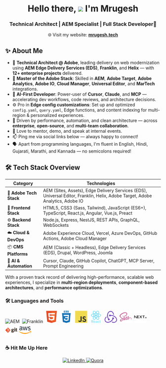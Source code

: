 <h1 align="center"> 
  Hello there, <img src="https://media.giphy.com/media/hvRJCLFzcasrR4ia7z/giphy.gif" width="30px"/> 
  I'm <strong>Mrugesh</strong>
</h1>
<h3 align="center">Technical Architect | AEM Specialist | Full Stack Developer🚀</h3>
<p align="center">
  🌐 Visit my website: <a href="https://mrugesh.tech" target="_blank"><strong>mrugesh.tech</strong></a>
</p>



## :sparkles: About Me 
- 💼 **Technical Architect @ Adobe**, leading delivery on web modernization using **AEM Edge Delivery Services (EDS)**, **Franklin**, and **Helix** — with **12+ enterprise projects** delivered.
- 🧠 **Master of the Adobe Stack**: Skilled in **AEM**, **Adobe Target**, **Adobe Analytics**, **Adobe IO**, **Cloud Manager**, **Universal Editor**, and **MarTech** integrations.
- 🤖 **AI-First Developer**: Power-user of **Cursor**, **Claude**, and **MCP** — accelerating dev workflows, code reviews, and architecture decisions.
- ⚙️ Pro in **Edge config customizations**: Set up and optimized `config.yaml`, `query.yaml`, Edge functions, and content indexing for multi-region & personalized experiences.
- 🚀 Driven by performance, automation, and clean architecture — across **enterprise**, **open-source**, and **multi-team collaboration**.
- 🎤 Love to mentor, demo, and speak at internal events.  
- 📫 Ping me via social links below — always happy to connect!
- 🗣️ Apart from programming languages, I'm fluent in English, Hindi, Gujarati, Marathi, and Kannada — no semicolons required!

## 🛠️ Tech Stack Overview

| **Category**           | **Technologies**                                                                                                         |
|------------------------|--------------------------------------------------------------------------------------------------------------------------|
| 🧱 **Adobe Tech Stack** | AEM (Sites, Assets), Edge Delivery Services (EDS), Universal Editor, Franklin, Helix, Adobe Target, Adobe Analytics, Adobe IO |
| 🎨 **Frontend Stack**   | HTML5, CSS3 (Sass, Tailwind), JavaScript (ES6+), TypeScript, React.js, Angular, Vue.js, Preact                          |
| ⚙️ **Backend Stack**    | Node.js, Express, NestJS, REST APIs, GraphQL, WebSockets                                                                 |
| ☁️ **Cloud & DevOps**   | Adobe Experience Cloud, Vercel, Azure DevOps, GitHub Actions, Adobe Cloud Manager                                        |
| 📦 **CMS Platforms**    | AEM (Classic + Headless), Edge Delivery Services (EDS), Drupal, WordPress, Joomla                                        |
| 🤖 **AI & Automation**  | Cursor, Claude, GitHub Copilot, ChatGPT, MCP Server, Prompt Engineering                                       |

With a proven track record of delivering high-performance, scalable web experiences, I specialize in **multi-region deployments**, **component-based architectures**, and **performance optimizations**.

### :hammer_and_wrench: Languages and Tools 
<div>
  <img src="https://cdn.worldvectorlogo.com/logos/adobe-experience-manager.svg" title="AEM" alt="AEM" width="40" height="40"/>&nbsp;
    <img src="https://www.aem.live/blocks/header/adobe-franklin-logo.svg" title="Edge Delivery Service" alt="Franklin" width="40" height="40"/>&nbsp;
  <img src="https://github.com/devicons/devicon/blob/master/icons/html5/html5-original.svg" title="HTML5" alt="HTML" width="40" height="40"/>&nbsp;
  <img src="https://github.com/devicons/devicon/blob/master/icons/css3/css3-plain-wordmark.svg"  title="CSS3" alt="CSS" width="40" height="40"/>&nbsp;
  <img src="https://github.com/devicons/devicon/blob/master/icons/javascript/javascript-original.svg" title="JavaScript" alt="JavaScript" width="40" height="40"/>&nbsp;
  <img src="https://github.com/devicons/devicon/blob/master/icons/react/react-original-wordmark.svg" title="React" alt="React" width="40" height="40"/>&nbsp;
  <img src="https://github.com/devicons/devicon/blob/master/icons/redux/redux-original.svg" title="Redux" alt="Redux " width="40" height="40"/>&nbsp;
  <img src="https://github.com/devicons/devicon/blob/master/icons/sass/sass-original.svg" title="SASS" alt="SASS" width="40" height="40"/>&nbsp;
  <img src="https://github.com/devicons/devicon/blob/master/icons/nextjs/nextjs-original-wordmark.svg" title="Next.js" alt="Next.js" width="40" height="40"/>&nbsp;
  <img src="https://github.com/devicons/devicon/blob/master/icons/git/git-original-wordmark.svg" title="Git" **alt="Git" width="40" height="40"/>
    <img src="https://github.com/devicons/devicon/blob/master/icons/amazonwebservices/amazonwebservices-original-wordmark.svg" title="AWS" alt="AWS" width="40" height="40"/>&nbsp;
</div>  

### :coffee: Hit Me Up Here
<p align="center">
    <a href="https://www.linkedin.com/in/onlymrugesh/" target="_blank">
        <img src="https://img.shields.io/badge/For_Professional_Updates-15k?style=for-the-badge&color=0a66c2&logo=linkedin" alt="LinkedIn"/>
    </a>
    <a href="https://www.quora.com/profile/MrugeshTech" target="_blank">
        <img src="https://img.shields.io/badge/Mrugesh_Tech_Space-2k?style=for-the-badge&color=A82400&logo=quora&logoColor=fff" alt="Quora"/>
    </a>
</p>



